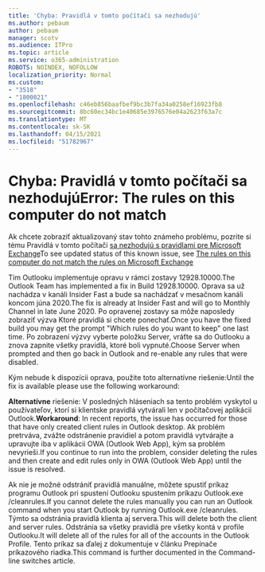 ```yaml
---
title: 'Chyba: Pravidlá v tomto počítači sa nezhodujú'
ms.author: pebaum
author: pebaum
manager: scotv
ms.audience: ITPro
ms.topic: article
ms.service: o365-administration
ROBOTS: NOINDEX, NOFOLLOW
localization_priority: Normal
ms.custom:
- "3518"
- "1800021"
ms.openlocfilehash: c46eb856baafbef9bc3b7fa34a0258ef16923fb8
ms.sourcegitcommit: 8bc60ec34bc1e40685e3976576e04a2623f63a7c
ms.translationtype: MT
ms.contentlocale: sk-SK
ms.lasthandoff: 04/15/2021
ms.locfileid: "51782967"
---
```

# <a name="error-the-rules-on-this-computer-do-not-match"></a><span data-ttu-id="4f0ba-102">Chyba: Pravidlá v tomto počítači sa nezhodujú</span><span class="sxs-lookup"><span data-stu-id="4f0ba-102">Error: The rules on this computer do not match</span></span>

<span data-ttu-id="4f0ba-103">Ak chcete zobraziť aktualizovaný stav tohto známeho problému, pozrite si tému Pravidlá v tomto počítači [sa nezhodujú s pravidlami pre Microsoft Exchange](https://support.office.com/article/d032e037-b224-429e-b325-633afde9b5f0)</span><span class="sxs-lookup"><span data-stu-id="4f0ba-103">To see updated status of this known issue, see [The rules on this computer do not match the rules on Microsoft Exchange](https://support.office.com/article/d032e037-b224-429e-b325-633afde9b5f0)</span></span>

<span data-ttu-id="4f0ba-104">Tím Outlooku implementuje opravu v rámci zostavy 12928.10000.</span><span class="sxs-lookup"><span data-stu-id="4f0ba-104">The Outlook Team has implemented a fix in Build 12928.10000.</span></span> <span data-ttu-id="4f0ba-105">Oprava sa už nachádza v kanáli Insider Fast a bude sa nachádzať v mesačnom kanáli koncom júna 2020.</span><span class="sxs-lookup"><span data-stu-id="4f0ba-105">The fix is already at Insider Fast and will go to Monthly Channel in late June 2020.</span></span> <span data-ttu-id="4f0ba-106">Po opravenej zostavy sa môže naposledy zobraziť výzva Ktoré pravidlá si chcete ponechať.</span><span class="sxs-lookup"><span data-stu-id="4f0ba-106">Once you have the fixed build you may get the prompt "Which rules do you want to keep" one last time.</span></span> <span data-ttu-id="4f0ba-107">Po zobrazení výzvy vyberte položku Server, vráťte sa do Outlooku a znova zapnite všetky pravidlá, ktoré boli vypnuté.</span><span class="sxs-lookup"><span data-stu-id="4f0ba-107">Choose Server when prompted and then go back in Outlook and re-enable any rules that were disabled.</span></span>

<span data-ttu-id="4f0ba-108">Kým nebude k dispozícii oprava, použite toto alternatívne riešenie:</span><span class="sxs-lookup"><span data-stu-id="4f0ba-108">Until the fix is available please use the following workaround:</span></span>

<span data-ttu-id="4f0ba-109">**Alternatívne** riešenie: V posledných hláseniach sa tento problém vyskytol u používateľov, ktorí si klientske pravidlá vytvárali len v počítačovej aplikácii Outlook.</span><span class="sxs-lookup"><span data-stu-id="4f0ba-109">**Workaround**: In recent reports, the issue has occurred for those that have only created client rules in Outlook desktop.</span></span> <span data-ttu-id="4f0ba-110">Ak problém pretrváva, zvážte odstránenie pravidiel a potom pravidlá vytvárajte a upravujte iba v aplikácii OWA (Outlook Web App), kým sa problém nevyrieši.</span><span class="sxs-lookup"><span data-stu-id="4f0ba-110">If you continue to run into the problem, consider deleting the rules and then create and edit rules only in OWA (Outlook Web App) until the issue is resolved.</span></span>

<span data-ttu-id="4f0ba-111">Ak nie je možné odstrániť pravidlá manuálne, môžete spustiť príkaz programu Outlook pri spustení Outlooku spustením príkazu Outlook.exe /cleanrules.</span><span class="sxs-lookup"><span data-stu-id="4f0ba-111">If you cannot delete the rules manually you can run an Outlook command when you start Outlook by running Outlook.exe /cleanrules.</span></span> <span data-ttu-id="4f0ba-112">Týmto sa odstránia pravidlá klienta aj servera.</span><span class="sxs-lookup"><span data-stu-id="4f0ba-112">This will delete both the client and server rules.</span></span> <span data-ttu-id="4f0ba-113">Odstránia sa všetky pravidlá pre všetky kontá v profile Outlooku.</span><span class="sxs-lookup"><span data-stu-id="4f0ba-113">It will delete all of the rules for all of the accounts in the Outlook Profile.</span></span> <span data-ttu-id="4f0ba-114">Tento príkaz sa ďalej z dokumentuje v článku Prepínače príkazového riadka.</span><span class="sxs-lookup"><span data-stu-id="4f0ba-114">This command is further documented in the Command-line switches article.</span></span>

